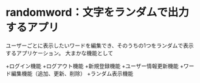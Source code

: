 # randomword：文字をランダムで出力するアプリ
ユーザーごとに表示したいワードを編集でき、そのうちの1つをランダムで表示するアプリケーション。
大まかな機能として　

+ログイン機能
+ログアウト機能
+新規登録機能
+ユーザー情報更新機能
+ワード編集機能（追加、更新、削除）
+ランダム表示機能
